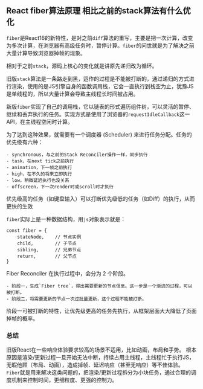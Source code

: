## React fiber算法原理 相比之前的stack算法有什么优化

`fiber`是React16的新特性，是对之前`diff`算法的重写，主要是把一次计算，改变为多次计算，在浏览器有高级任务时，暂停计算。`fiber`的问世就是为了解决之前大量计算导致浏览器掉帧的现象。

相对于之前`stack`，源码上核心的变化就是讲原先递归改为循环。

旧版`stack`算法是一条路走到黑，运作的过程是不能被打断的，通过递归的方式进行渲染，使用的是JS引擎自身的函数调用栈，它会一直执行到栈空为止，犹豫JS是单线程的，所以大量计算会导致主线程长时间被占用。

新版`fiber`实现了自己的调用栈，它以链表的形式遍历组件树，可以灵活的暂停、继续和丢弃执行的任务。实现方式是使用了浏览器的`requestIdleCallback`这一 API，在主线程空闲时计算。

为了达到这种效果，就需要有一个调度器 (Scheduler) 来进行任务分配。任务的优先级有六种：

    - synchronous，与之前的Stack Reconciler操作一样，同步执行
    - task，在next tick之前执行
    - animation，下一帧之前执行    
    - high，在不久的将来立即执行
    - low，稍微延迟执行也没关系
    - offscreen，下一次render时或scroll时才执行

优先级高的任务（如键盘输入）可以打断优先级低的任务（如Diff）的执行，从而更快的生效

 `fiber`实际上是一种数据结构，用`js`对象表示就是：

```
const fiber = {
    stateNode,    // 节点实例    
    child,        // 子节点
    sibling,      // 兄弟节点
    return,       // 父节点
}
```

Fiber Reconciler 在执行过程中，会分为 2 个阶段。

    - 阶段一，生成`Fiber tree`，得出需要更新的节点信息。这一步是一个渐进的过程，可以被打断。
    - 阶段二，将需要更新的节点一次过批量更新，这个过程不能被打断。

阶段一可被打断的特性，让优先级更高的任务先执行，从框架层面大大降低了页面掉帧的概率。

### 总结

旧版React在一些响应体验要求较高的场景不适用，比如动画，布局和手势。
根本原因是渲染/更新过程一旦开始无法中断，持续占用主线程，主线程忙于执行JS，无暇他顾（布局、动画），造成掉帧、延迟响应（甚至无响应）等不佳体验。`Fiber`就是用来解决这类问题的，把渲染/更新过程拆分为小块任务，通过合理的调度机制来控制时间，更细粒度、更强的控制力。
